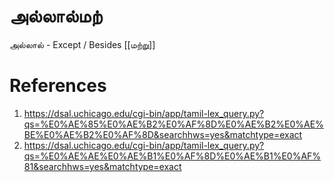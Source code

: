 # அல்லால்மற்
அல்லால் - Except / Besides
[[மற்று]]

# References
1. https://dsal.uchicago.edu/cgi-bin/app/tamil-lex_query.py?qs=%E0%AE%85%E0%AE%B2%E0%AF%8D%E0%AE%B2%E0%AE%BE%E0%AE%B2%E0%AF%8D&searchhws=yes&matchtype=exact
2. https://dsal.uchicago.edu/cgi-bin/app/tamil-lex_query.py?qs=%E0%AE%AE%E0%AE%B1%E0%AF%8D%E0%AE%B1%E0%AF%81&searchhws=yes&matchtype=exact
